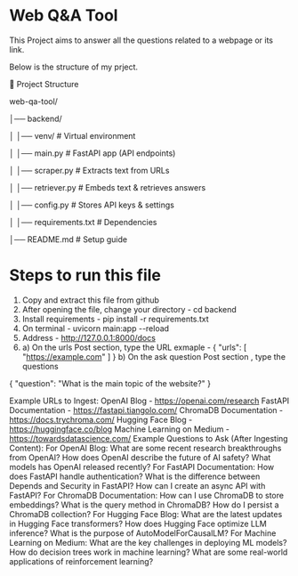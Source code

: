 # Web Q&A Tool 
This Project aims to answer all the questions related to a webpage or its link. 

Below is the structure of my prject.

📌 Project Structure

web-qa-tool/

│── backend/

│   │── venv/             # Virtual environment

│   │── main.py           # FastAPI app (API endpoints)

│   │── scraper.py        # Extracts text from URLs

│   │── retriever.py      # Embeds text & retrieves answers

│   │── config.py         # Stores API keys & settings

│   │── requirements.txt  # Dependencies

│── README.md             # Setup guide

# Steps to run this file
1) Copy and extract this file from github
2) After opening the file, change your directory - cd backend
3) Install requirements - pip install -r requirements.txt
4) On terminal - uvicorn main:app --reload
5) Address - http://127.0.0.1:8000/docs
6) a) On the urls Post section, type the URL
exmaple - 
{
  "urls": [
    "https://example.com"
  ]
}
b) On the ask question Post section , type the questions

{
  "question": "What is the main topic of the website?"
}

Example URLs to Ingest:
OpenAI Blog - https://openai.com/research
FastAPI Documentation - https://fastapi.tiangolo.com/
ChromaDB Documentation - https://docs.trychroma.com/
Hugging Face Blog - https://huggingface.co/blog
Machine Learning on Medium - https://towardsdatascience.com/
Example Questions to Ask (After Ingesting Content):
For OpenAI Blog:
What are some recent research breakthroughs from OpenAI?
How does OpenAI describe the future of AI safety?
What models has OpenAI released recently?
For FastAPI Documentation:
How does FastAPI handle authentication?
What is the difference between Depends and Security in FastAPI?
How can I create an async API with FastAPI?
For ChromaDB Documentation:
How can I use ChromaDB to store embeddings?
What is the query method in ChromaDB?
How do I persist a ChromaDB collection?
For Hugging Face Blog:
What are the latest updates in Hugging Face transformers?
How does Hugging Face optimize LLM inference?
What is the purpose of AutoModelForCausalLM?
For Machine Learning on Medium:
What are the key challenges in deploying ML models?
How do decision trees work in machine learning?
What are some real-world applications of reinforcement learning?